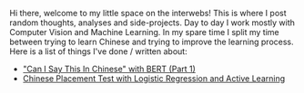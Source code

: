 <!--
.. title: Martin Pettersson 
.. slug: index
.. date: 2019-10-10 11:34:56 UTC
.. tags: 
.. category: 
.. link: 
.. description: 
.. type: text
-->

Hi there, welcome to my little space on the interwebs! This is where I post random thoughts, analyses and side-projects. Day to day I work mostly with Computer Vision and Machine Learning. In my spare time I split my time between trying to learn Chinese and trying to improve the learning process. Here is a list of things I've done / written about:

* ["Can I Say This In Chinese" with BERT (Part 1)](posts/can-i-say-this/)
* [Chinese Placement Test with Logistic Regression and Active Learning](posts/chinese-placement-test/)
